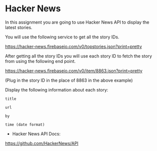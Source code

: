 
# Hacker News

In this assignment you are going to use Hacker News API to display the latest stories.

You will use the following service to get all the story IDs. 

https://hacker-news.firebaseio.com/v0/topstories.json?print=pretty

After getting all the story IDs you will use each story ID to fetch the story from using the following end point.

https://hacker-news.firebaseio.com/v0/item/8863.json?print=pretty

(Plug in the story ID in the place of 8863 in the above example) 
 
Display the following information about each story: 
```
title 

url 

by 

time (date format) 
```
 

* Hacker News API Docs: 

https://github.com/HackerNews/API 